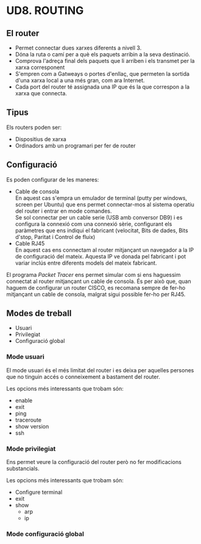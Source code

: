 # UD8. ROUTING

## El router
- Permet connectar dues xarxes diferents a nivell 3. 
- Dóna la ruta o camí per a què els paquets arribin a la seva destinació.
- Comprova l'adreça final dels paquets que li arriben i els transmet per la xarxa corresponent
- S'empren com a Gatweays o portes d'enllaç, que permeten la sortida d'una xarxa local a una més gran, com ara Internet.
- Cada port del router té assignada una IP que és la que correspon a la xarxa que connecta.


## Tipus
Els routers poden ser:
- Dispositius de xarxa
- Ordinadors amb un programari per fer de router

## Configuració
Es poden configurar de les maneres:
- Cable de consola   
En aquest cas s'empra un emulador de terminal (putty per windows, screen per Ubuntu) que ens permet connectar-mos al sistema operatiu del router i entrar en mode comandes.   
Se sol connectar per un cable serie (USB amb conversor DB9) i es configura la connexió com una connexió sèrie, configurant els paràmetres que ens indiqui el fabricant (velocitat, Bits de dades, Bits d'stop, Paritat i Control de fluix)
- Cable RJ45   
En aquest cas ens connectam al router mitjançant un navegador a la IP de configuració del mateix. Aquesta IP ve donada pel fabricant i pot variar inclús entre diferents models del mateix fabricant.

El programa *Packet Tracer* ens permet simular com si ens haguessim connectat al router mitjançant un cable de consola. És per això que, quan haguem de configurar un router CISCO, es recomana sempre de fer-ho mitjançant un cable de consola, malgrat sigui possible fer-ho per RJ45.

## Modes de treball
- Usuari
- Privilegiat
- Configuració global

### Mode usuari
El mode usuari és el més limitat del router i es deixa per aquelles persones que no tinguin accés o conneixement a bastament del router.   

Les opcions més interessants que trobam són:
- enable
- exit
- ping
- traceroute
- show version
- ssh

### Mode privilegiat
Ens permet veure la configuració del router però no fer modificacions substancials. 

Les opcions més interessants que trobam són:
- Configure terminal
- exit
- show
    - arp
    - ip

### Mode configuració global


